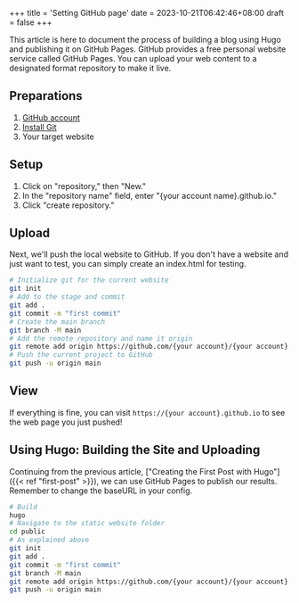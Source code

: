 +++
title = 'Setting GitHub page'
date = 2023-10-21T06:42:46+08:00
draft = false
+++

This article is here to document the process of building a blog using Hugo and publishing it on GitHub Pages.
GitHub provides a free personal website service called GitHub Pages. You can upload your web content to a designated format repository to make it live.

## Preparations
1. [GitHub account](https://github.com/signup)
2. [Install Git](https://git-scm.com/book/en/v2/Getting-Started-Installing-Git)
3. Your target website

## Setup
1. Click on "repository," then "New."
2. In the "repository name" field, enter "{your account name}.github.io."
3. Click "create repository."

## Upload
Next, we'll push the local website to GitHub. If you don't have a website and just want to test, you can simply create an index.html for testing.

```bash
# Initialize git for the current website
git init
# Add to the stage and commit
git add .
git commit -m "first commit"
# Create the main branch
git branch -M main
# Add the remote repository and name it origin
git remote add origin https://github.com/{your account}/{your account}.github.io.git
# Push the current project to GitHub
git push -u origin main
```
## View
If everything is fine, you can visit `https://{your account}.github.io` to see the web page you just pushed!

## Using Hugo: Building the Site and Uploading
Continuing from the previous article, ["Creating the First Post with Hugo"]({{< ref "first-post" >}}), we can use GitHub Pages to publish our results. Remember to change the baseURL in your config.

```bash
# Build
hugo
# Navigate to the static website folder
cd public
# As explained above
git init
git add .
git commit -m "first commit"
git branch -M main
git remote add origin https://github.com/{your account}/{your account}.github.io.git
git push -u origin main
```